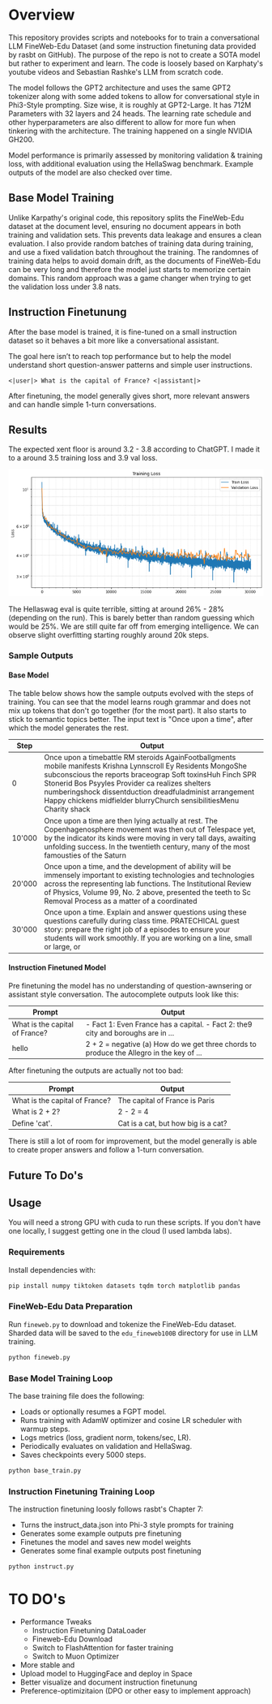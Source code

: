 # Overview

This repository provides scripts and notebooks for to train a conversational LLM FineWeb-Edu Dataset (and some instruction finetuning data provided by rasbt on GitHub). The purpose of the repo is not to create a SOTA model but rather to experiment and learn. The code is loosely based on Karphaty's youtube videos and Sebastian Rashke's LLM from scratch code. 

The model follows the GPT2 architecture and uses the same GPT2 tokenizer along with some added tokens to allow for conversational style in Phi3-Style prompting. Size wise, it is roughly at GPT2-Large. It has 712M Parameters with 32 layers and 24 heads. The learning rate schedule and other hyperparameters are also different to allow for more fun when tinkering with the architecture. The training happened on a single NVIDIA GH200.

Model performance is primarily assessed by monitoring validation & training loss, with additional evaluation using the HellaSwag benchmark. Example outputs of the model are also checked over time.

## Base Model Training

Unlike Karpathy's original code, this repository splits the FineWeb-Edu dataset at the document level, ensuring no document appears in both training and validation sets. This prevents data leakage and ensures a clean evaluation. I also provide random batches of training data during training, and use a fixed validation batch throughout the training. The randomnes of training data helps to avoid domain drift, as the documents of FineWeb-Edu can be very long and therefore the model just starts to memorize certain domains. This random approach was a game changer when trying to get the validation loss under 3.8 nats.

## Instruction Finetunung

After the base model is trained, it is fine-tuned on a small instruction dataset so it behaves a bit more like a conversational assistant.

The goal here isn’t to reach top performance but to help the model understand short question-answer patterns and simple user instructions.

```
<|user|> What is the capital of France? <|assistant|>
```

After finetuning, the model generally gives short, more relevant answers and can handle simple 1-turn conversations.

## Results

The expected xent floor is around 3.2 - 3.8 according to ChatGPT. I made it to a around 3.5 training loss and 3.9 val loss. 

![Training Loss Curve v0.1](/images/train-loss.png)

The Hellaswag eval is quite terrible, sitting at around 26% - 28% (depending on the run). This is barely better than random guessing which would be 25%. We are still quite far off from emerging intelligence. We can observe slight overfitting starting roughly around 20k steps.

### Sample Outputs

#### Base Model

The table below shows how the sample outputs evolved with the steps of training. You can see that the model learns rough grammar and does not mix up tokens that don't go together (for the most part). It also starts to stick to semantic topics better. The input text is "Once upon a time", after which the model generates the rest.

| Step | Output |
|------|--------|
| 0    | Once upon a timebattle RM steroids AgainFootballgments mobile manifests Krishna Lynnscroll Ey Residents MongoShe subconscious the reports braceograp Soft toxinsHuh Finch SPR Stonerid Bos Psyyles Provider ca realizes shelters numberingshock dissentduction dreadfuladminist arrangement Happy chickens midfielder blurryChurch sensibilitiesMenu Charity shack |
| 10'000    | Once upon a time are then lying actually at rest. The Copenhagenosphere movement was then out of Telespace yet, by the indicator its kinds were moving in very tall days, awaiting unfolding success. In the twentieth century, many of the most famousties of the Saturn |
| 20'000    | Once upon a time, and the development of ability will be immensely important to existing technologies and technologies across the representing lab functions. The Institutional Review of Physics, Volume 99, No. 2 above, presented the teeth to Sc Removal Process as a matter of a coordinated |
| 30'000    | Once upon a time. Explain and answer questions using these questions carefully during class time. PRATECHICAL guest story: prepare the right job of a episodes to ensure your students will work smoothly. If you are working on a line, small or large, or |

#### Instruction Finetuned Model

Pre finetuning the model has no understanding of question-awnsering or assistant style conversation. The autocomplete outputs look like this:

| Prompt | Output |
|------|--------|
| What is the capital of France? |  - Fact 1: Even France has a capital. - Fact 2: the9 city and boroughs are in ... |
| hello | 2 + 2 = negative (a) How do we get three chords to produce the Allegro in the key of ... |

After finetuning the outputs are actually not too bad:

| Prompt | Output |
|------|--------|
| What is the capital of France? | The capital of France is Paris |
| What is 2 + 2? | 2 - 2 = 4 |
| Define 'cat'. | Cat is a cat, but how big is a cat? |

There is still a lot of room for improvement, but the model generally is able to create proper answers and follow a 1-turn conversation.

## Future To Do's

## Usage

You will need a strong GPU with cuda to run these scripts. If you don't have one locally, I suggest getting one in the cloud (I used lambda labs).

### Requirements

Install dependencies with:

```sh
pip install numpy tiktoken datasets tqdm torch matplotlib pandas
```


### FineWeb-Edu Data Preparation

Run `fineweb.py` to download and tokenize the FineWeb-Edu dataset. Sharded data will be saved to the `edu_fineweb100B` directory for use in LLM training.

```sh
python fineweb.py
```

### Base Model Training Loop

The base training file does the following: 
- Loads or optionally resumes a FGPT model.
- Runs training with AdamW optimizer and cosine LR scheduler with warmup steps.
- Logs metrics (loss, gradient norm, tokens/sec, LR).
- Periodically evaluates on validation and HellaSwag.
- Saves checkpoints every 5000 steps.

```sh
python base_train.py
```

### Instruction Finetuning Training Loop

The instruction finetuning loosly follows rasbt's Chapter 7:
- Turns the instruct_data.json into Phi-3 style prompts for training
- Generates some example outputs pre finetuning 
- Finetunes the model and saves new model weights
- Generates some final example outputs post finetuning

```sh
python instruct.py
```


# TO DO's
- Performance Tweaks
    - Instruction Finetuning DataLoader
    - Fineweb-Edu Download
    - Switch to FlashAttention for faster training
    - Switch to Muon Optimizer
- More stable and 
- Upload model to HuggingFace and deploy in Space
- Better visualize and document instruction finetunung
- Preference-optimizitaion (DPO or other easy to implement approach)
